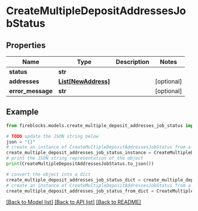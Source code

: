 # CreateMultipleDepositAddressesJobStatus


## Properties

Name | Type | Description | Notes
------------ | ------------- | ------------- | -------------
**status** | **str** |  | 
**addresses** | [**List[NewAddress]**](NewAddress.md) |  | [optional] 
**error_message** | **str** |  | [optional] 

## Example

```python
from fireblocks.models.create_multiple_deposit_addresses_job_status import CreateMultipleDepositAddressesJobStatus

# TODO update the JSON string below
json = "{}"
# create an instance of CreateMultipleDepositAddressesJobStatus from a JSON string
create_multiple_deposit_addresses_job_status_instance = CreateMultipleDepositAddressesJobStatus.from_json(json)
# print the JSON string representation of the object
print(CreateMultipleDepositAddressesJobStatus.to_json())

# convert the object into a dict
create_multiple_deposit_addresses_job_status_dict = create_multiple_deposit_addresses_job_status_instance.to_dict()
# create an instance of CreateMultipleDepositAddressesJobStatus from a dict
create_multiple_deposit_addresses_job_status_from_dict = CreateMultipleDepositAddressesJobStatus.from_dict(create_multiple_deposit_addresses_job_status_dict)
```
[[Back to Model list]](../README.md#documentation-for-models) [[Back to API list]](../README.md#documentation-for-api-endpoints) [[Back to README]](../README.md)


